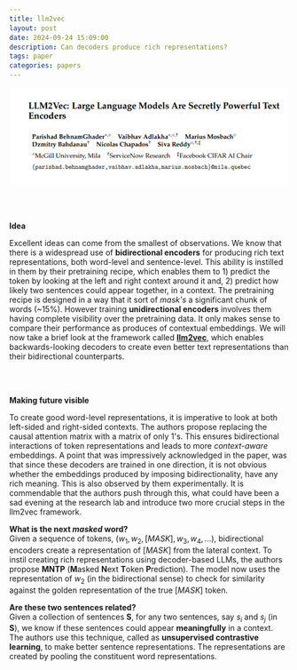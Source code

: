 ```yaml
---
title: llm2vec
layout: post
date: 2024-09-24 15:09:00
description: Can decoders produce rich representations?
tags: paper
categories: papers
---
```


<div style="text-align: center;">
    <img src="/assets/papers/parishad2024llm2vec/parishad2024llm2vec.png" alt="paper_header">
</div>

<br><br>
	
**Idea**

Excellent ideas can come from the smallest of observations. We know that there is a widespread use of **bidirectional encoders** for producing rich text representations, both word-level and sentence-level. This ability is instilled in them by their pretraining recipe, which enables them to 1) predict the <MASK> token by looking at the left and right context around it and, 2) predict how likely two sentences could appear together, in a context. The pretraining recipe is designed in a way that it sort of _mask's_ a significant chunk of words (~15%). However training **unidirectional encoders** involves them having complete visibility over the pretraining data. It only makes sense to compare their performance as produces of contextual embeddings. We will now take a brief look at the framework called  <a href='https://github.com/McGill-NLP/llm2vec'>**llm2vec**</a>, which enables backwards-looking decoders to create even better text representations than their bidirectional counterparts.

<br>
<br>

**Making future visible** <br>

To create good word-level representations, it is imperative to look at both left-sided and right-sided contexts. The authors propose replacing the causal attention matrix with a matrix of only 1's. This ensures bidirectional interactions of token representations and leads to more _context-aware_ embeddings. A point that was impressively acknowledged in the paper, was that since these decoders are trained in one direction, it is not obvious whether the embeddings produced by imposing bidirectionality, have any rich meaning. This is also observed by them experimentally. It is commendable that the authors push through this, what could have been a sad evening at the research lab and introduce two more crucial steps in the llm2vec framework.

**What is the next _masked_ word?** <br>
Given a sequence of tokens, $(w_{1}, w_{2}, [MASK], w_{3}, w_{4}, ...)$, bidirectional encoders create a representation of $[MASK]$ from the lateral context. To instil creating rich representations using decoder-based LLMs, the authors propose **MNTP** (**M**asked **N**ext **T**oken **P**rediction). The model now uses the representation of $w_{2}$ (in the bidirectional sense) to check for similarity against the golden representation of the true $[MASK]$ token.

**Are these two sentences related?** <br>
Given a collection of sentences **S**, for any two sentences, say $s_{i}$ and $s_{j}$ (in **S**), we know if these sentences could appear **meaningfully** in a context. The authors use this technique, called as **unsupervised contrastive learning**, to make better sentence representations. The representations are created by pooling the constituent word representations. 
